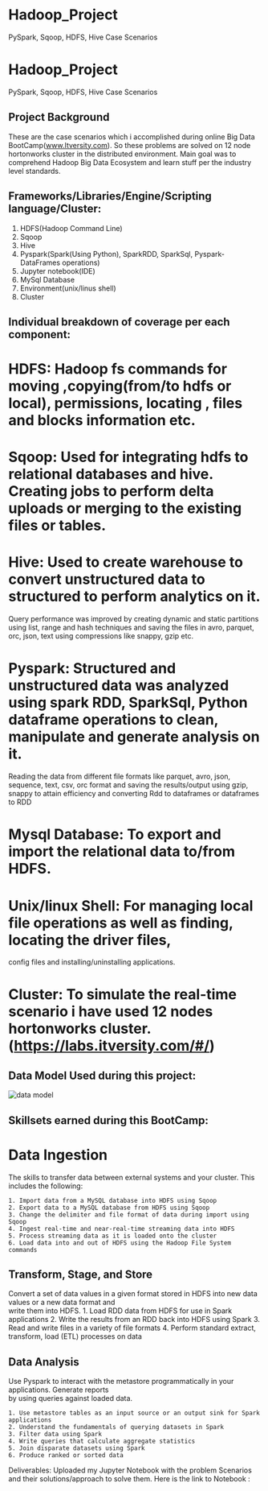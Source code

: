 # Hadoop_Project
PySpark, Sqoop, HDFS, Hive Case Scenarios

# Hadoop_Project
PySpark, Sqoop, HDFS, Hive Case Scenarios
## Project Background
These are the case scenarios which i accomplished during online Big Data BootCamp(www.Itversity.com). So these problems are solved on 12 node hortonworks cluster in the distributed environment. Main goal was to comprehend Hadoop Big Data Ecosystem and learn stuff per the industry level standards. 

## Frameworks/Libraries/Engine/Scripting language/Cluster:
1. HDFS(Hadoop Command Line)
2. Sqoop
3. Hive
4. Pyspark(Spark(Using Python), SparkRDD, SparkSql, Pyspark-DataFrames operations)
5. Jupyter notebook(IDE)
6. MySql Database
7. Environment(unix/linus shell)
8. Cluster
 
##  Individual breakdown of coverage per each component:
# HDFS: Hadoop fs commands for  moving ,copying(from/to hdfs or local), permissions, locating , files and blocks information etc. 
# Sqoop: Used for integrating hdfs to relational databases and hive. Creating jobs to perform delta uploads or merging to the existing files or tables.
# Hive: Used to create  warehouse to convert unstructured data to structured to perform analytics on it.
Query performance was improved by creating  dynamic and static partitions using list, range and hash techniques and saving the files in avro, parquet, orc, json, text using compressions like snappy, gzip etc.
# Pyspark: Structured and unstructured data was analyzed using spark RDD, SparkSql, Python dataframe operations to clean, manipulate and generate analysis on it.
Reading the data from different file formats like parquet, avro, json, sequence, text, csv, orc format and saving the results/output using gzip, snappy to attain efficiency and converting Rdd to dataframes or dataframes to RDD 
# Mysql Database: To export and import the relational data to/from HDFS.
# Unix/linux Shell: For managing local file operations as well as finding, locating the driver files,  
config files and installing/uninstalling applications.
# Cluster: To simulate the real-time scenario i have used 12 nodes hortonworks cluster.(https://labs.itversity.com/#/)


## Data Model Used during this project:
![data model](https://user-images.githubusercontent.com/23733029/30353365-47ca306c-97da-11e7-9866-ec52adfae318.png)

## Skillsets earned during this BootCamp:
  # Data Ingestion
   The skills to transfer data between external systems and your cluster. This includes the following:
   
    1. Import data from a MySQL database into HDFS using Sqoop
    2. Export data to a MySQL database from HDFS using Sqoop
    3. Change the delimiter and file format of data during import using Sqoop
    4. Ingest real-time and near-real-time streaming data into HDFS
    5. Process streaming data as it is loaded onto the cluster
    6. Load data into and out of HDFS using the Hadoop File System commands

## Transform, Stage, and Store
 Convert a set of data values in a given format stored in HDFS into new data values or a new data format and  
 write them into HDFS.
    1. Load RDD data from HDFS for use in Spark applications
    2. Write the results from an RDD back into HDFS using Spark
    3. Read and write files in a variety of file formats
    4. Perform standard extract, transform, load (ETL) processes on data

## Data Analysis
 Use Pyspark  to interact with the metastore programmatically in your applications. Generate reports  
 by using queries against loaded data.

    1. Use metastore tables as an input source or an output sink for Spark applications
    2. Understand the fundamentals of querying datasets in Spark
    3. Filter data using Spark
    4. Write queries that calculate aggregate statistics
    5. Join disparate datasets using Spark
    6. Produce ranked or sorted data
    
  
  Deliverables:
  Uploaded my Jupyter Notebook with the problem Scenarios and their solutions/approach to solve them.
  Here is the link to Notebook :

  
    
 

